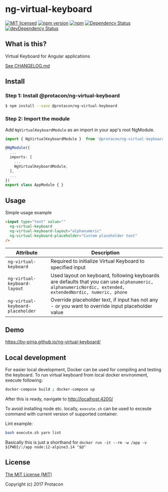 # ng-virtual-keyboard
[![MIT licensed](https://img.shields.io/badge/license-MIT-blue.svg)](LICENSE)
[![npm version](https://badge.fury.io/js/%40protacon%2Fng-virtual-keyboard.svg)](https://badge.fury.io/js/%40protacon%2Fng-virtual-keyboard)
[![npm](https://img.shields.io/npm/dm/@protacon/ng-virtual-keyboard.svg)](https://www.npmjs.com/package/@protacon/ng-virtual-keyboard)
[![Dependency Status](https://david-dm.org/protacon/ng-virtual-keyboard.svg)](https://david-dm.org/protacon/ng-virtual-keyboard)
[![devDependency Status](https://david-dm.org/protacon/ng-virtual-keyboard/dev-status.svg)](https://david-dm.org/protacon/ng-virtual-keyboard#info=devDependencies)

## What is this?
Virtual Keyboard for Angular applications

[See CHANGELOG.md](CHANGELOG.md)

## Install
### Step 1: Install @protacon/ng-virtual-keyboard
```bash
$ npm install --save @protacon/ng-virtual-keyboard
```

### Step 2: Import the module
Add `NgVirtualKeyboardModule` as an import in your app's root NgModule.
```typescript
import { NgVirtualKeyboardModule }  from '@protacon/ng-virtual-keyboard';

@NgModule({
  ...
  imports: [
    ...
    NgVirtualKeyboardModule,
  ],
  ...
})
export class AppModule { }
```

## Usage
Simple usage example
```html
<input type="text" value=""
  ng-virtual-keyboard
  ng-virtual-keyboard-layout="alphanumeric"
  ng-virtual-keyboard-placeholder="Custom placeholder text"
/>
```

| Attribute | Description |
| --- | --- |
| `ng-virtual-keyboard`             | Required to initialize Virtual Keyboard to specified input |
| `ng-virtual-keyboard-layout`      | Used layout on keyboard, following keyboards are defaults that you can use `alphanumeric, alphanumericNordic, extended, extendedNordic, numeric, phone` |
| `ng-virtual-keyboard-placeholder` | Override placeholder text, if input has not any - or you want to override input placeholder value |

## Demo
https://by-pinja.github.io/ng-virtual-keyboard/

## Local development

For easier local development, Docker can be used for compiling and testing the
keyboard. To run virtual keyboard from local docker environment, execute following:

```bash
docker-compose build ; docker-compose up
```

After this is ready, navigate to [http://localhost:4200/](http://localhost:4200/)

To avoid installing node etc. locally, `execute.sh` can be used
to exceute command with current version of supported container.

Lint example:

```bash
bash execute.sh yarn lint
```

Basically this is just a shorthand for `docker run -it --rm -w /app -v ${PWD}/:/app node:12-alpine3.14 "$@"`

## License
[The MIT License (MIT)](LICENSE)

Copyright (c) 2017 Protacon
